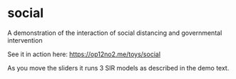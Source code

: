 # social
A demonstration of the interaction of social distancing and governmental intervention

See it in action here: https://op12no2.me/toys/social

As you move the sliders it runs 3 SIR models as described in the demo text.
